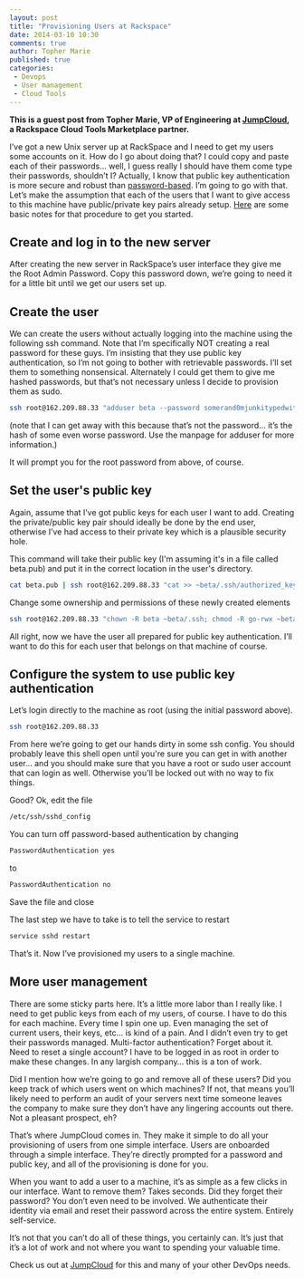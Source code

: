 ```yaml
---
layout: post
title: "Provisioning Users at Rackspace"
date: 2014-03-10 10:30
comments: true
author: Topher Marie
published: true
categories:
 - Devops
 - User management
 - Cloud Tools
---
```


**This is a guest post from Topher Marie, VP of Engineering at
[JumpCloud][jumpcloud], a Rackspace Cloud Tools Marketplace partner.**

I’ve got a new Unix server up at RackSpace and I need to get my users some
accounts on it. How do I go about doing that? I could copy and paste each of
their passwords… well, I guess really I should have them come type their
passwords, shouldn’t I? Actually, I know that public key authentication is
more secure and robust than [password-based][passwd_vs_pubkey]. I’m going to
go with that. Let’s make the assumption that each of the users that I want to
give access to this machine have public/private key pairs already setup.
[Here][setup_keys] are some basic notes for that procedure to get you started.

<!-- more -->

Create and log in to the new server
----

After creating the new server in RackSpace’s user interface they give me the
Root Admin Password. Copy this password down, we’re going to need it for a
little bit until we get our users set up.

Create the user
-----------

We can create the users without actually logging into the machine using the
following ssh command. Note that I’m specifically NOT creating a real password
for these guys. I’m insisting that they use public key authentication, so I’m
not going to bother with retrievable passwords. I’ll set them to something
nonsensical. Alternately I could get them to give me hashed passwords, but
that’s not necessary unless I decide to provision them as sudo.

```sh
ssh root@162.209.88.33 "adduser beta --password somerand0mjunkitypedwithcr@zy$tuff"
```
(note that I can get away with this because that’s not the password… it’s
the hash of some even worse password. Use the manpage for adduser for more
information.)

It will prompt you for the root password from above, of course.

Set the user's public key
--------------

Again, assume that I’ve got public keys for each user I want to add.
Creating the private/public key pair should ideally be done by the end user,
otherwise I’ve had access to their private key which is a plausible security
hole.

This command will take their public key (I'm assuming it's in a file called
beta.pub) and put it in the correct location in the user's directory.

```sh
cat beta.pub | ssh root@162.209.88.33 "cat >> ~beta/.ssh/authorized_keys"
```
Change some ownership and permissions of these newly created elements

```sh
ssh root@162.209.88.33 "chown -R beta ~beta/.ssh; chmod -R go-rwx ~beta/.ssh"
```

All right, now we have the user all prepared for public key authentication.
I’ll want to do this for each user that belongs on that machine of course.

Configure the system to use public key authentication
--------------

Let’s login directly to the machine as root (using the initial password above).

```sh
ssh root@162.209.88.33
```

From here we’re going to get our hands dirty in some ssh config. You should
probably leave this shell open until you're sure you can get in with another
user... and you should make sure that you have a root or sudo user account
that can login as well. Otherwise you'll be locked out with no way to fix
things.

Good? Ok, edit the file
```sh
/etc/ssh/sshd_config
```

You can turn off password-based authentication by changing
```sh
PasswordAuthentication yes
```
to
```sh
PasswordAuthentication no
```
Save the file and close

The last step we have to take is to tell the service to restart
```sh
service sshd restart
```

That’s it. Now I’ve provisioned my users to a single machine.

More user management
--------------

There are some sticky parts here. It’s a little more labor than I really
like. I need to get public keys from each of my users, of course. I have to
do this for each machine. Every time I spin one up. Even managing the set of
current users, their keys, etc… is kind of a pain. And I didn’t even try to
get their passwords managed. Multi-factor authentication? Forget about it.
Need to reset a single account? I have to be logged in as root in order to
make these changes. In any largish company… this is a ton of work.

Did I mention how we’re going to go and remove all of these users? Did you
keep track of which users went on which machines? If not, that means you’ll
likely need to perform an audit of your servers next time someone leaves the
company to make sure they don’t have any lingering accounts out there. Not a
pleasant prospect, eh?

That’s where JumpCloud comes in. They make it simple to do all your
provisioning of users from one simple interface. Users are onboarded through a
simple interface. They’re directly prompted for a password and public key,
and all of the provisioning is done for you.

When you want to add a user to a machine, it’s as simple as a few clicks in
our interface. Want to remove them? Takes seconds. Did they forget their
password? You don’t even need to be involved. We authenticate their identity
via email and reset their password across the entire system. Entirely
self-service.

It’s not that you can’t do all of these things, you certainly can. It’s just
that it’s a lot of work and not where you want to spending your valuable time.

Check us out at [JumpCloud][jumpcloud] for this and many of your other DevOps needs.


[passwd_vs_pubkey]:http://security.stackexchange.com/questions/3887/is-using-a-public-key-for-logging-in-to-ssh-any-better-than-saving-a-password
[setup_keys]:https://help.github.com/articles/generating-ssh-keys
[jumpcloud]:http://www.jumpcloud.com